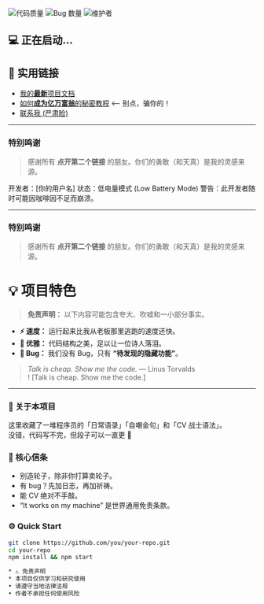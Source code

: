 ![代码质量](https://img.shields.io/badge/Code_Quality-Spaghetti-red)
![Bug 数量](https://img.shields.io/badge/Bugs_Found-Too_Many_To_Count-orange)
![维护者](https://img.shields.io/badge/Maintained_By-Coffee_and_Tears-blue)
</p>

## 💻 正在启动...

## 🔗 实用链接

- [我的**最新**项目文档](https://github.com/YOUR_USERNAME/awesome-project/blob/main/DOCS.md)
- [如何**成为亿万富翁**的秘密教程](https://www.youtube.com/watch?v=dQw4w9WgXcQ)  <-- 别点，骗你的！
- [联系我 (严肃脸)](mailto:youremail@example.com)
 ---

### 特别鸣谢
> 感谢所有 **点开第二个链接** 的朋友。你们的勇敢（和天真）是我的灵感来源。

开发者：[你的用户名]
状态：低电量模式 (Low Battery Mode)
警告：此开发者随时可能因咖啡因不足而崩溃。

---

### 特别鸣谢
> 感谢所有 **点开第二个链接** 的朋友。你们的勇敢（和天真）是我的灵感来源。



# 💡 项目特色

> **免责声明：** 以下内容可能包含夸大、吹嘘和一小部分事实。

* **⚡ 速度：** 运行起来比我从老板那里逃跑的速度还快。
* **📐 优雅：** 代码结构之美，足以让一位诗人落泪。
* **🐛 Bug：** 我们没有 Bug，只有 **“待发现的隐藏功能”**。

> *Talk is cheap. Show me the code.* — Linus Torvalds  
! [Talk is cheap. Show me the code.]

---

### 👋 关于本项目  
这里收藏了一堆程序员的「日常语录」「自嘲金句」和「CV 战士语法」。  
没错，代码写不完，但段子可以一直更 🤣  

### 💬 核心信条  
- 别造轮子，除非你打算卖轮子。  
- 有 bug？先加日志，再加祈祷。  
- 能 CV 绝对不手敲。  
- “It works on my machine” 是世界通用免责条款。  

### ⚙️ Quick Start  
```bash
git clone https://github.com/you/your-repo.git  
cd your-repo  
npm install && npm start

* ⚠️ 免责声明
* 本项目仅供学习和研究使用
• 请遵守当地法律法规
• 作者不承担任何使用风险
